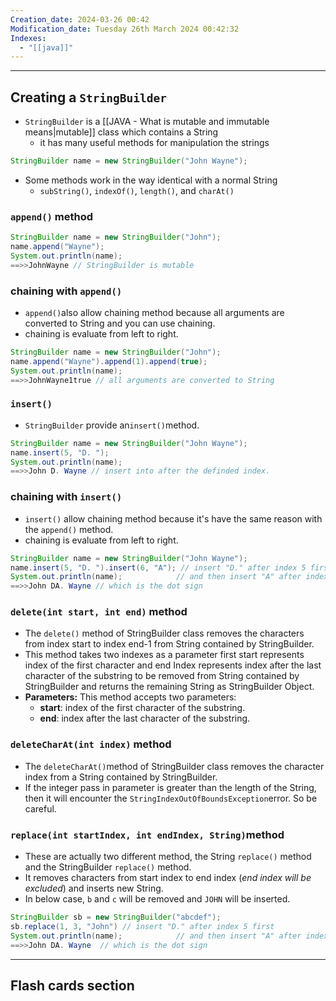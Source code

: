```yaml
---
Creation_date: 2024-03-26 00:42
Modification_date: Tuesday 26th March 2024 00:42:32
Indexes:
  - "[[java]]"
---
```


----

## Creating a `StringBuilder`
- `StringBuilder` is a [[JAVA - What is mutable and immutable means|mutable]] class which contains a String
	- it has many useful methods for manipulation the strings
```java
StringBuilder name = new StringBuilder("John Wayne");
```
- Some methods work in the way identical with a normal String
	- `subString()`, `indexOf()`, `length()`,  and `charAt()`

### `append()` method
```java
StringBuilder name = new StringBuilder("John");
name.append("Wayne");
System.out.println(name);
==>>JohnWayne // StringBuilder is mutable
```

### chaining with `append()`
- `append()`also allow chaining method because all arguments are converted to String and you can use chaining.
- chaining is evaluate from left to right.
```java
StringBuilder name = new StringBuilder("John");
name.append("Wayne").append(1).append(true);
System.out.println(name);
==>>JohnWayne1true // all arguments are converted to String
```

### `insert()`
- `StringBuilder` provide an`insert()`method.
```java
StringBuilder name = new StringBuilder("John Wayne");
name.insert(5, "D. ");
System.out.println(name);
==>>John D. Wayne // insert into after the definded index. 
```

### chaining with `insert()`
- `insert()` allow chaining method because it's have the same reason with the `append()` method.
- chaining is evaluate from left to right.
```java
StringBuilder name = new StringBuilder("John Wayne");
name.insert(5, "D. ").insert(6, "A"); // insert "D." after index 5 first
System.out.println(name);            // and then insert "A" after index 6
==>>John DA. Wayne // which is the dot sign
```

### `delete(int start, int end)` method
- The `delete()` method of StringBuilder class removes the characters from index start to index end-1 from String contained by StringBuilder.
- This method takes two indexes as a parameter first start represents index of the first character and end Index represents index after the last character of the substring to be removed from String contained by StringBuilder and returns the remaining String as StringBuilder Object.
- **Parameters:** This method accepts two parameters: 
	- **start**: index of the first character of the substring.
	- **end**: index after the last character of the substring.

### `deleteCharAt(int index)` method
- The `deleteCharAt()`method of StringBuilder class removes the character index from a String contained by StringBuilder.
- If the integer pass in parameter is greater than the length of the String, then it will encounter the `StringIndexOutOfBoundsException`error. So be careful.

### `replace(int startIndex, int endIndex, String)`method
- These are actually two different method, the String `replace()` method and the StringBuilder `replace()` method. 
- It removes characters from start index to end index (*end index will be excluded*) and inserts new String.
- In below case, `b` and `c` will be removed and `JOHN` will be inserted.
```java
StringBuilder sb = new StringBuilder("abcdef");
sb.replace(1, 3, "John") // insert "D." after index 5 first
System.out.println(name);            // and then insert "A" after index 6
==>>John DA. Wayne  // which is the dot sign
```







---
## Flash cards section



